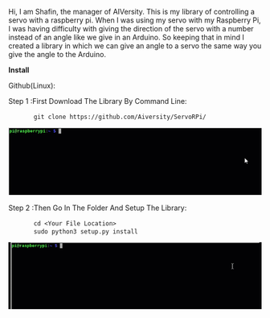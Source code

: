 Hi, I am Shafin, the manager of AIVersity. This is my library of controlling a servo with a raspberry pi. When I was using my servo with my Raspberry Pi, I was having difficulty with giving the direction of the servo with a number instead of an angle like we give in an Arduino. So keeping that in mind I created a library in which we can give an angle to a servo the same way you give the angle to the Arduino. 

**Install**

Github(Linux): 

   Step 1 :First Download The Library By Command Line:
   
           git clone https://github.com/Aiversity/ServoRPi/                    
           
   ![](https://github.com/Aiversity/assets/blob/main/GIF%20Servo%20Lib.gif)
   
                       
   Step 2 :Then Go In The Folder And  Setup The Library:
   
           cd <Your File Location>
           sudo python3 setup.py install
           
   ![](https://github.com/Aiversity/assets/blob/main/GIF%20Servo%20Lib(2).gif)
             
               
          
        
        
        
